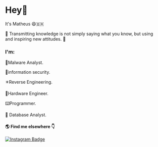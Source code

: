 # Hey👋

It's Matheus 😄‍🇧🇷

🧾 Transmitting knowledge is not simply saying what you know, but using and inspiring new attitudes. 🧾

### I'm:
:floppy_disk:Malware Analyst.

:robot:information security.

:eight_pointed_black_star:Reverse Engineering.

:minidisc:Hardware Engineer.

:keyboard:Programmer.

:open_file_folder: Database Analyst.

#### :earth_americas: Find me elsewhere :point_down:
[![Instagram Badge](https://img.shields.io/badge/-Instagram-violet?style=flat-square&logo=Instagram&logoColor=white&link=https://www.instagram.com/papodedev/)](https://www.instagram.com/mxth3ux_x/)
